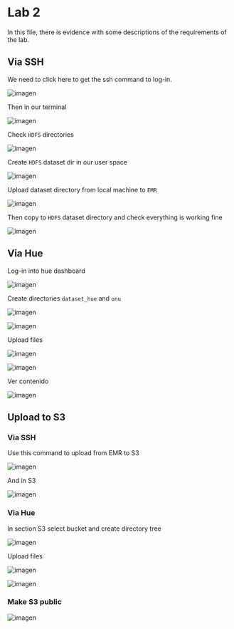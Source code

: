 # Lab 2

In this file, there is evidence with some descriptions of the requirements of the lab.

## Via SSH

We need to click here to get the ssh command to log-in.

![imagen](https://user-images.githubusercontent.com/53051637/170851355-c579d2e4-31fa-47d9-9d8a-3b0d3f3a3342.png)

Then in our terminal

![imagen](https://user-images.githubusercontent.com/53051637/170851404-f20b4d39-a424-4c4a-b8fd-81bba1e9e5ef.png)

Check `HDFS` directories

![imagen](https://user-images.githubusercontent.com/53051637/170851442-bba90eda-ebd9-4f2c-9dfa-eedf5129d214.png)


Create `HDFS` dataset dir in our user space

![imagen](https://user-images.githubusercontent.com/53051637/170851465-a3cc039c-fd7f-4729-bcee-b82a32fa2bda.png)

Upload dataset directory from local machine to `EMR`

![imagen](https://user-images.githubusercontent.com/53051637/170851509-e037cbae-3706-4d00-970a-c21710777e99.png)

Then copy to `HDFS` dataset directory and check everything is working fine

![imagen](https://user-images.githubusercontent.com/53051637/170851567-e0ad659d-86e9-4901-9afc-4e3d1f83977e.png)


## Via Hue

Log-in into hue dashboard

![imagen](https://user-images.githubusercontent.com/53051637/170851824-025a41c9-507c-405a-9bee-51557d07c72b.png)


Create directories `dataset_hue` and `onu`

![imagen](https://user-images.githubusercontent.com/53051637/170851796-b49626fa-146c-422a-8eb0-6412f0b4283d.png)

![imagen](https://user-images.githubusercontent.com/53051637/170852866-83563e55-62b5-4232-b7db-e248b2ee3c09.png)

Upload files

![imagen](https://user-images.githubusercontent.com/53051637/170852900-60bcb344-dc67-4a78-bcef-0c66d4e6bf19.png)

![imagen](https://user-images.githubusercontent.com/53051637/170852906-a21b369a-04d3-4fee-a379-946a5b3cf264.png)

Ver contenido

![imagen](https://user-images.githubusercontent.com/53051637/170852919-50e9c903-94b5-40fe-922f-fc5d4a3d723c.png)


## Upload to S3

### Via SSH

Use this command to upload from EMR to S3

![imagen](https://user-images.githubusercontent.com/53051637/170853335-471d4a37-41e7-4c49-9e7d-bb1477d33bcc.png)

And in S3

![imagen](https://user-images.githubusercontent.com/53051637/170853370-0687c6b2-3484-43a8-b7f0-00170c6ae977.png)



### Via Hue

In section S3 select bucket and create directory tree

![imagen](https://user-images.githubusercontent.com/53051637/170853018-ffa94ff0-79c4-483b-8357-7f1f268fee0b.png)

Upload files

![imagen](https://user-images.githubusercontent.com/53051637/170853050-f64e721a-8121-4e84-b529-11857ae85186.png)

![imagen](https://user-images.githubusercontent.com/53051637/170853060-996a6f2c-9b64-48f4-8345-c46a5cb9f7ae.png)


### Make S3 public

![imagen](https://user-images.githubusercontent.com/53051637/170853442-44f27432-0331-49eb-a646-30718de660c2.png)



